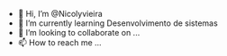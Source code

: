 - 👋 Hi, I’m @Nicolyvieira
- 🌱 I’m currently learning  Desenvolvimento de sistemas 
- 💞️ I’m looking to collaborate on ...
- 📫 How to reach me ...

<!---
Nicolyvieira/Nicolyvieira is a ✨ special ✨ repository because its `README.md` (this file) appears on your GitHub profile.
You can click the Preview link to take a look at your changes.
--->

